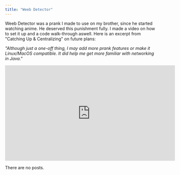 ```yaml
---
title: "Weeb Detector"
---
```


Weeb Detector was a prank I made to use on my brother, since he started watching anime. He deserved this punishment fully. I made a video on how to set it up and a code walk-through aswell. Here is an excerpt from "Catching Up & Centralizing" on future plans: 

*"Although just a one-off thing, I may add more prank features or make it Linux/MacOS compatible. It did help me get more familiar with networking in Java."*

<iframe width="560" height="315" src="https://www.youtube.com/embed/grI_YSRRoBY" title="YouTube video player" frameborder="0" allow="accelerometer; autoplay; clipboard-write; encrypted-media; gyroscope; picture-in-picture" allowfullscreen></iframe>

There are no posts.